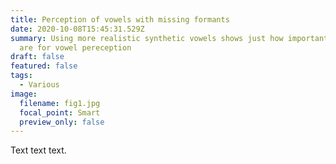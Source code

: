 ```yaml
---
title: Perception of vowels with missing formants
date: 2020-10-08T15:45:31.529Z
summary: Using more realistic synthetic vowels shows just how important formants
  are for vowel pereception
draft: false
featured: false
tags:
  - Various
image:
  filename: fig1.jpg
  focal_point: Smart
  preview_only: false
---
```

Text text text.
